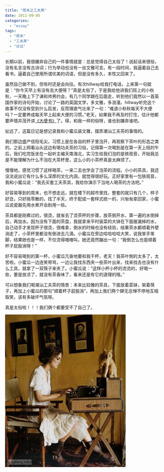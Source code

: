 ```yaml
---
title: "周末之工夫茶"
date: 2011-09-05
categories: 
  - "essay"
tags: 
  - "周末"
  - "工夫茶"
  - "日记"
---
```


长期以前，我很嫌弃自己的一件事情就是：总是觉得自己太俗了！说起话来很俗，没有名言没有古诗词；行为举动也没有一丝文雅可言。有一段时间，我逼着自己去看书，逼着自己使用所谓优美的词语，但是没有多久，本性又回来了。

虽然自己做不到，但有时还是会向往。有次hillway给我打电话，上来第一句就是：“你今天早上有没有去大便呀？”真是太俗了，于是我给他讲我们班上的小秋秋，一天晚上下了课和帅男约会，有几个同学跟在后面走，听到他们竟然以一首英国作家的诗句开始，讨论了一路的英国文学，多文雅，多浪漫。hillway听完这个故事不仅没有受到什么启发，反而理直气壮来了一句：“难道小秋秋每天不大便吗？一定要养成每天早上起来大便的习惯。”老天，如果我不再及时打住，估计他都要声情并茂开讲[《大便书》](http://www.jfsay.com/archives/230.html "关爱便便")了。得，和我一样的俗呀，谁也别嫌弃谁吧。

扯远了，这篇日记是想记录我和小蜜瓜装文雅，摆弄潮汕工夫茶的事情的。

我们那边盛产信阳毛尖，习惯上是在各自的杯子里泡开，再观察下茶叶的形态之类的。之前上网看汕头这边有喝功夫茶的习俗，记得第一次喝到是在第一天上班的午后，我们吃完饭坐在一起听主编天南海北，实习生给我们泡的是铁观音，开始我总是不能理解为什么不泡在大茶杯里，这么小的小茶杯真是太麻烦了。

慢慢地，感觉习惯了这样喝茶，一来二去也学会了泡茶的流程。小小的茶具，我还没法说出它有什么多么深厚的文化内涵，就觉得很好玩。正好家里有一包铁观音，我和小蜜瓜说：“我去买套工夫茶具，我给你演示下当地人喝茶的方法吧。”

好容易等到的周末，也不想走远，就在楼下的超市里找，整套的就只有几个，样子好丑，只好挑零散的，找了半天，终于配成一套样式统一的，兴匆匆拿回家，小蜜瓜说瓷器先用水煮开会耐用一些。

茶具都是刚煮过的，很烫，就省去了烫茶杯的步骤，放茶倒开水，第一遍的水倒掉后，再加水。因为没有下面的茶盘，我就拿来平时装菜的大钵在下面接漏掉的水，自己动手才发现杯子很烫，很难拿，倒水的时候也没有经验，结果茶水都顺着外壁淌走了，小茶杯里都没有倒进去几滴。小蜜瓜在旁边哈哈哈哈大笑，说我笨手笨脚，结果她也是一样，不仅烫得嗷嗷叫，她还竟然蹦出一句：“我倒怎么也是顺着杯子屁股淌呀！”

好不容易喝到的第一杯，小蜜瓜亢奋地要和我干杯，老天！我茶叶倒的太多了，太苦啦。小蜜瓜一边连笑带骂，一边让我找东西夹一些茶叶出来，找来找去也没有什么工具，就拿了一双筷子来夹了。小蜜瓜说：“这样小杯小杯的烫烫的，好喝一些，要是放凉了，就没有茶香味了，看来还是有它的道理的哦。”

可以想象我们喝潮汕工夫茶的情景：本来比较雅的茶具，下面放着菜钵，架着筷子，再加上小蜜瓜的那句“顺着杯子屁股淌”，再加上我们两个肆无忌惮不停地互相取笑，该有多破坏气氛呀。

真是太俗啦！！！我们俩个都要受不了自己了。

![UkUY (2)](images/6116038070_aa9f9f435a.jpg)
